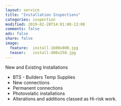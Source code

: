 ```yaml
---
layout: service
title: "Installation Inspections"
categories: inspection
modified: 2019-02-28T14:01:00-13:00
comments: false
ads: false
share: false
image:
  feature:  install-1600x800.jpg
  teaser:   install-400x250.jpg
---
```

New and Existing Installations

 - BTS -  Builders Temp Supplies
 - New connections
 - Permanent connections
 - Photovolatic installations 
 - Alterations and additions classed as Hi-risk work.
